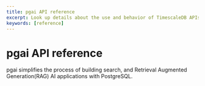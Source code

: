 ```yaml
---
title: pgai API reference
excerpt: Look up details about the use and behavior of TimescaleDB APIs
keywords: [reference]
---
```


# pgai API reference

pgai simplifies the process of building search, and Retrieval Augmented Generation(RAG) AI applications with PostgreSQL. 
